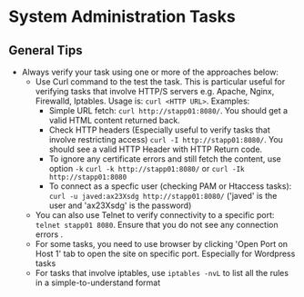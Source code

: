 # System Administration Tasks
## General Tips
* Always verify your task using one or more of the approaches below:
  * Use Curl command to the test the task. This is particular useful for verifying tasks that involve HTTP/S servers e.g. Apache, Nginx, Firewalld, Iptables. Usage is: `curl <HTTP URL>`. Examples:
    * Simple URL fetch: `curl http://stapp01:8080/`. You should get a valid HTML content returned back.
    * Check HTTP headers (Especially useful to verify tasks that involve restricting access)
      `curl -I http://stapp01:8080/`. You should see a valid HTTP Header with HTTP Return code.
    * To ignore any certificate errors and still fetch the content, use option `-k`
      `curl -k http://stapp01:8080/` or `curl -Ik http://stapp01:8080`
    * To connect as a specfic user (checking PAM or Htaccess tasks):
      `curl -u javed:ax23Xsdg http://stapp01:8080/` ('javed' is the user and 'ax23Xsdg' is the password)
  * You can also use Telnet to verify connectivity to a specific port: `telnet stapp01 8080`. Ensure that you do not see any connection errors .
  * For some tasks, you need to use browser by clicking 'Open Port on Host 1' tab to open the site on specific port. Especially for Wordpress tasks
  * For tasks that involve iptables, use `iptables -nvL` to list all the rules in a simple-to-understand format

